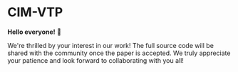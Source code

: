 # CIM-VTP

**Hello everyone!** 👋 

We're thrilled by your interest in our work! The full source code will be shared with the community once the paper is accepted. We truly appreciate your patience and look forward to collaborating with you all!

